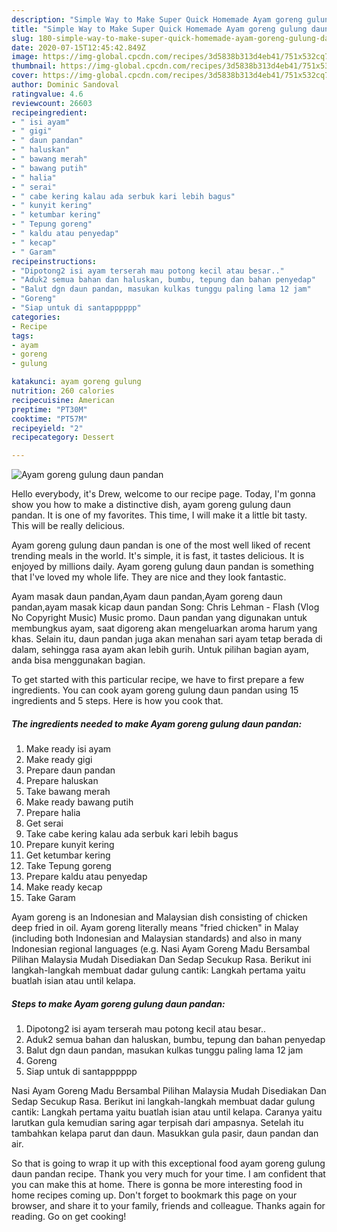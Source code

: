 ```yaml
---
description: "Simple Way to Make Super Quick Homemade Ayam goreng gulung daun pandan"
title: "Simple Way to Make Super Quick Homemade Ayam goreng gulung daun pandan"
slug: 180-simple-way-to-make-super-quick-homemade-ayam-goreng-gulung-daun-pandan
date: 2020-07-15T12:45:42.849Z
image: https://img-global.cpcdn.com/recipes/3d5838b313d4eb41/751x532cq70/ayam-goreng-gulung-daun-pandan-foto-resep-utama.jpg
thumbnail: https://img-global.cpcdn.com/recipes/3d5838b313d4eb41/751x532cq70/ayam-goreng-gulung-daun-pandan-foto-resep-utama.jpg
cover: https://img-global.cpcdn.com/recipes/3d5838b313d4eb41/751x532cq70/ayam-goreng-gulung-daun-pandan-foto-resep-utama.jpg
author: Dominic Sandoval
ratingvalue: 4.6
reviewcount: 26603
recipeingredient:
- " isi ayam"
- " gigi"
- " daun pandan"
- " haluskan"
- " bawang merah"
- " bawang putih"
- " halia"
- " serai"
- " cabe kering kalau ada serbuk kari lebih bagus"
- " kunyit kering"
- " ketumbar kering"
- " Tepung goreng"
- " kaldu atau penyedap"
- " kecap"
- " Garam"
recipeinstructions:
- "Dipotong2 isi ayam terserah mau potong kecil atau besar.."
- "Aduk2 semua bahan dan haluskan, bumbu, tepung dan bahan penyedap"
- "Balut dgn daun pandan, masukan kulkas tunggu paling lama 12 jam"
- "Goreng"
- "Siap untuk di santapppppp"
categories:
- Recipe
tags:
- ayam
- goreng
- gulung

katakunci: ayam goreng gulung 
nutrition: 260 calories
recipecuisine: American
preptime: "PT30M"
cooktime: "PT57M"
recipeyield: "2"
recipecategory: Dessert

---
```



![Ayam goreng gulung daun pandan](https://img-global.cpcdn.com/recipes/3d5838b313d4eb41/751x532cq70/ayam-goreng-gulung-daun-pandan-foto-resep-utama.jpg)

Hello everybody, it's Drew, welcome to our recipe page. Today, I'm gonna show you how to make a distinctive dish, ayam goreng gulung daun pandan. It is one of my favorites. This time, I will make it a little bit tasty. This will be really delicious.

Ayam goreng gulung daun pandan is one of the most well liked of recent trending meals in the world. It's simple, it is fast, it tastes delicious. It is enjoyed by millions daily. Ayam goreng gulung daun pandan is something that I've loved my whole life. They are nice and they look fantastic.

Ayam masak daun pandan,Ayam daun pandan,Ayam goreng daun pandan,ayam masak kicap daun pandan Song: Chris Lehman - Flash (Vlog No Copyright Music) Music promo. Daun pandan yang digunakan untuk membungkus ayam, saat digoreng akan mengeluarkan aroma harum yang khas. Selain itu, daun pandan juga akan menahan sari ayam tetap berada di dalam, sehingga rasa ayam akan lebih gurih. Untuk pilihan bagian ayam, anda bisa menggunakan bagian.


To get started with this particular recipe, we have to first prepare a few ingredients. You can cook ayam goreng gulung daun pandan using 15 ingredients and 5 steps. Here is how you cook that.

<!--inarticleads1-->

##### The ingredients needed to make Ayam goreng gulung daun pandan:

1. Make ready  isi ayam
1. Make ready  gigi
1. Prepare  daun pandan
1. Prepare  haluskan
1. Take  bawang merah
1. Make ready  bawang putih
1. Prepare  halia
1. Get  serai
1. Take  cabe kering kalau ada serbuk kari lebih bagus
1. Prepare  kunyit kering
1. Get  ketumbar kering
1. Take  Tepung goreng
1. Prepare  kaldu atau penyedap
1. Make ready  kecap
1. Take  Garam


Ayam goreng is an Indonesian and Malaysian dish consisting of chicken deep fried in oil. Ayam goreng literally means &#34;fried chicken&#34; in Malay (including both Indonesian and Malaysian standards) and also in many Indonesian regional languages (e.g. Nasi Ayam Goreng Madu Bersambal Pilihan Malaysia Mudah Disediakan Dan Sedap Secukup Rasa. Berikut ini langkah-langkah membuat dadar gulung cantik: Langkah pertama yaitu buatlah isian atau until kelapa. 

<!--inarticleads2-->

##### Steps to make Ayam goreng gulung daun pandan:

1. Dipotong2 isi ayam terserah mau potong kecil atau besar..
1. Aduk2 semua bahan dan haluskan, bumbu, tepung dan bahan penyedap
1. Balut dgn daun pandan, masukan kulkas tunggu paling lama 12 jam
1. Goreng
1. Siap untuk di santapppppp


Nasi Ayam Goreng Madu Bersambal Pilihan Malaysia Mudah Disediakan Dan Sedap Secukup Rasa. Berikut ini langkah-langkah membuat dadar gulung cantik: Langkah pertama yaitu buatlah isian atau until kelapa. Caranya yaitu larutkan gula kemudian saring agar terpisah dari ampasnya. Setelah itu tambahkan kelapa parut dan daun. Masukkan gula pasir, daun pandan dan air. 

So that is going to wrap it up with this exceptional food ayam goreng gulung daun pandan recipe. Thank you very much for your time. I am confident that you can make this at home. There is gonna be more interesting food in home recipes coming up. Don't forget to bookmark this page on your browser, and share it to your family, friends and colleague. Thanks again for reading. Go on get cooking!
